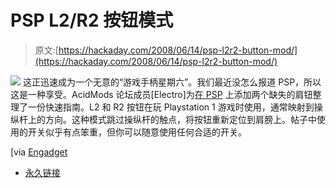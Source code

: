 # PSP L2/R2 按钮模式

> 原文:[https://hackaday.com/2008/06/14/psp-l2r2-button-mod/](https://hackaday.com/2008/06/14/psp-l2r2-button-mod/)

![](../Images/331ddc60954bd6e215c58423dc28d6c1.png)
这正迅速成为一个无意的“游戏手柄星期六”。我们最近没怎么报道 PSP，所以这是一种享受。AcidMods 论坛成员[Electro]为[在 PSP](http://www.acidmods.com/forum/index.php?topic=15108.0) 上添加两个缺失的肩钮整理了一份快速指南。L2 和 R2 按钮在玩 Playstation 1 游戏时使用，通常映射到操纵杆上的方向。这种模式跳过操纵杆的触点，将按钮重新定位到肩膀上。帖子中使用的开关似乎有点笨重，但你可以随意使用任何合适的开关。

[via [Engadget](http://www.engadget.com/2008/06/14/psp-l2-and-r2-button-mod-aint-pretty-gets-the-job-done/)

*   [永久链接](http://www.acidmods.com/forum/index.php?topic=15108.0)